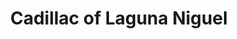 ---
title: "Cadillac of Laguna Niguel"
url: /laguna-niguel/cadillac-of-laguna-niguel/
shop: Autohaus
---